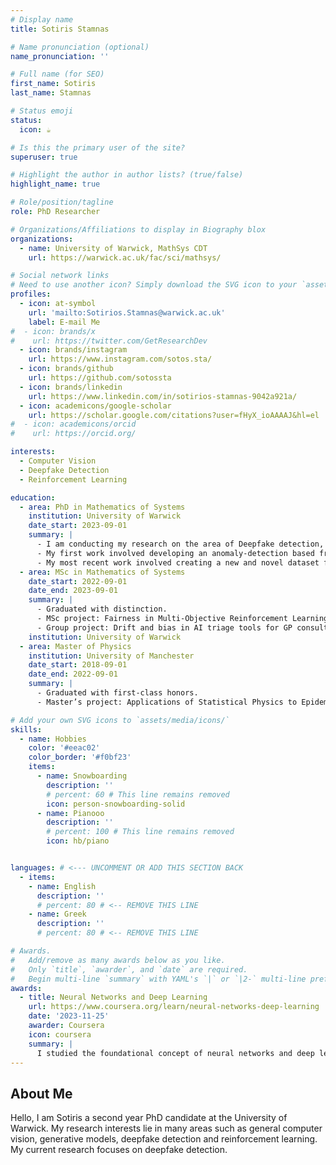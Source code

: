 ```yaml
---
# Display name
title: Sotiris Stamnas

# Name pronunciation (optional)
name_pronunciation: ''

# Full name (for SEO)
first_name: Sotiris
last_name: Stamnas

# Status emoji
status:
  icon: ☕️

# Is this the primary user of the site?
superuser: true

# Highlight the author in author lists? (true/false)
highlight_name: true

# Role/position/tagline
role: PhD Researcher

# Organizations/Affiliations to display in Biography blox
organizations:
  - name: University of Warwick, MathSys CDT
    url: https://warwick.ac.uk/fac/sci/mathsys/

# Social network links
# Need to use another icon? Simply download the SVG icon to your `assets/media/icons/` folder.
profiles:
  - icon: at-symbol
    url: 'mailto:Sotirios.Stamnas@warwick.ac.uk'
    label: E-mail Me
#  - icon: brands/x
#    url: https://twitter.com/GetResearchDev
  - icon: brands/instagram
    url: https://www.instagram.com/sotos.sta/
  - icon: brands/github
    url: https://github.com/sotossta
  - icon: brands/linkedin
    url: https://www.linkedin.com/in/sotirios-stamnas-9042a921a/
  - icon: academicons/google-scholar
    url: https://scholar.google.com/citations?user=fHyX_ioAAAAJ&hl=el
#  - icon: academicons/orcid
#    url: https://orcid.org/

interests:
  - Computer Vision
  - Deepfake Detection
  - Reinforcement Learning

education:
  - area: PhD in Mathematics of Systems
    institution: University of Warwick
    date_start: 2023-09-01
    summary: |
      - I am conducting my research on the area of Deepfake detection, under the supervision of Prof. Victor Sanchez and Prof. Vitomir Struc.
      - My first work involved developing an anomaly-detection based framework for Deepfake detection. This work was published at WACVW 2025.
      - My most recent work involved creating a new and novel dataset for the detection of Text-To-Video and Image-To-Video media ([press here for more details](https://github.com/sotossta/DecepTIV)). This work is currently under review.
  - area: MSc in Mathematics of Systems
    date_start: 2022-09-01
    date_end: 2023-09-01
    summary: |
      - Graduated with distinction.
      - MSc project: Fairness in Multi-Objective Reinforcement Learning, supervised by Prof. Paolo Turrini, Dr Roxana Rădulescu and Dr Mathieu Reymond.
      - Group project: Drift and bias in AI triage tools for GP consultations, supervised by Prof. Magnus Richardson.
    institution: University of Warwick
  - area: Master of Physics
    institution: University of Manchester
    date_start: 2018-09-01
    date_end: 2022-09-01
    summary: |
      - Graduated with first-class honors.
      - Master’s project: Applications of Statistical Physics to Epidemiology, supervised by Prof. Tobias Galla.

# Add your own SVG icons to `assets/media/icons/`
skills:
  - name: Hobbies
    color: '#eeac02'
    color_border: '#f0bf23'
    items:
      - name: Snowboarding
        description: ''
        # percent: 60 # This line remains removed
        icon: person-snowboarding-solid
      - name: Pianooo
        description: ''
        # percent: 100 # This line remains removed
        icon: hb/piano


languages: # <--- UNCOMMENT OR ADD THIS SECTION BACK
  - items:
    - name: English
      description: ''
      # percent: 80 # <-- REMOVE THIS LINE
    - name: Greek
      description: ''
      # percent: 80 # <-- REMOVE THIS LINE

# Awards.
#   Add/remove as many awards below as you like.
#   Only `title`, `awarder`, and `date` are required.
#   Begin multi-line `summary` with YAML's `|` or `|2-` multi-line prefix and indent 2 spaces below.
awards:
  - title: Neural Networks and Deep Learning
    url: https://www.coursera.org/learn/neural-networks-deep-learning
    date: '2023-11-25'
    awarder: Coursera
    icon: coursera
    summary: |
      I studied the foundational concept of neural networks and deep learning. By the end, I was familiar with the significant technological trends driving the rise of deep learning; build, train, and apply fully connected deep neural networks; implement efficient (vectorized) neural networks; identify key parameters in a neural network’s architecture; and apply deep learning to your own applications.
---
```


## About Me

Hello, I am Sotiris a second year PhD candidate at the University of Warwick. My research interests lie in many areas such as general computer vision, generative models, deepfake detection and reinforcement learning. My current research focuses on deepfake detection.
